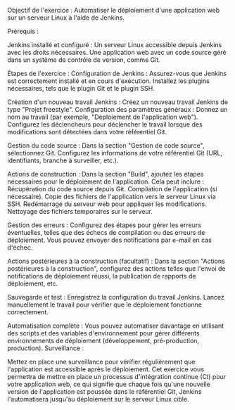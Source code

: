 Objectif de l'exercice : Automatiser le déploiement d'une application web sur un serveur Linux à l'aide de Jenkins.

Prérequis :

Jenkins installé et configuré :
  Un serveur Linux accessible depuis Jenkins avec les droits nécessaires.
  Une application web avec un code source géré dans un système de contrôle de version, comme Git.
  
Étapes de l'exercice :
  Configuration de Jenkins :
    Assurez-vous que Jenkins est correctement installé et en cours d'exécution.
    Installez les plugins nécessaires, tels que le plugin Git et le plugin SSH.
    
Création d'un nouveau travail Jenkins :
  Créez un nouveau travail Jenkins de type "Projet freestyle".
  Configuration des paramètres généraux :
  Donnez un nom au travail (par exemple, "Déploiement de l'application web").
  Configurez les déclencheurs pour déclencher le travail lorsque des modifications sont détectées dans votre référentiel Git.
  
Gestion du code source :
Dans la section "Gestion de code source", sélectionnez Git.
  Configurez les informations de votre référentiel Git (URL, identifiants, branche à surveiller, etc.).

Actions de construction :
Dans la section "Build", ajoutez les étapes nécessaires pour le déploiement de l'application. Cela peut inclure :
  Récupération du code source depuis Git.
  Compilation de l'application (si nécessaire).
  Copie des fichiers de l'application vers le serveur Linux via SSH.
  Redémarrage du serveur web pour appliquer les modifications.
  Nettoyage des fichiers temporaires sur le serveur.
  
Gestion des erreurs :
Configurez des étapes pour gérer les erreurs éventuelles, telles que des échecs de compilation ou des erreurs de déploiement. Vous pouvez envoyer des notifications par e-mail en cas d'échec.

Actions postérieures à la construction (facultatif) :
Dans la section "Actions postérieures à la construction", configurez des actions telles que l'envoi de notifications de déploiement réussi, la publication de rapports de déploiement, etc.

Sauvegarde et test :
Enregistrez la configuration du travail Jenkins.
Lancez manuellement le travail pour vérifier que le déploiement fonctionne correctement.

Automatisation complète :
Vous pouvez automatiser davantage en utilisant des scripts et des variables d'environnement pour gérer différents environnements de déploiement (développement, pré-production, production).
Surveillance :

Mettez en place une surveillance pour vérifier régulièrement que l'application est accessible après le déploiement.
Cet exercice vous permettra de mettre en place un processus d'intégration continue (CI) pour votre application web, ce qui signifie que chaque fois qu'une nouvelle version de l'application est poussée dans le référentiel Git, Jenkins l'automatisera jusqu'au déploiement sur le serveur Linux cible.
